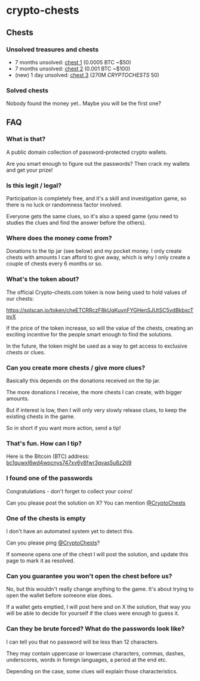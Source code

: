 # crypto-chests

## Chests

### Unsolved treasures and chests

- 7 months unsolved: [chest 1](https://github.com/crypto-chests/chests/blob/main/chest_1.md) (0.0005 BTC ~$50)
- 7 months unsolved: [chest 2](https://github.com/crypto-chests/chests/blob/main/chest_2.md) (0.001 BTC ~$100)
- (new) 1 day unsolved: [chest 3](https://github.com/crypto-chests/chests/blob/main/chest_3.md) (270M $CRYPTOCHESTS ~$50)

### Solved chests

Nobody found the money yet..
Maybe you will be the first one?

## FAQ

### What is that?

A public domain collection of password-protected crypto wallets.

Are you smart enough to figure out the passwords? Then crack my wallets and get your prize!

### Is this legit / legal?

Participation is completely free, and it's a skill and investigation game, so there is no luck or randomness factor involved.

Everyone gets the same clues, so it's also a speed game (you need to studies the clues and find the answer before the others).

### Where does the money come from?

Donations to the tip jar (see below) and my pocket money.
I only create chests with amounts I can afford to give away, which is why I only create a couple of chests every 6 months or so.

### What's the token about?

The official Crypto-chests.com token is now being used to hold values of our chests:

https://solscan.io/token/cheETCRRczF8kUqKuynFYGHenSJUtSC5ydBkbxcTpvX

If the price of the token increase, so will the value of the chests, creating an exciting incentive for the people smart enough to find the solutions.

In the future, the token might be used as a way to get access to exclusive chests or clues.

### Can you create more chests / give more clues?

Basically this depends on the donations received on the tip jar.

The more donations I receive, the more chests I can create, with bigger amounts.

But if interest is low, then I will only very slowly release clues, to keep the existing chests in the game.

So in short if you want more action, send a tip!

### That's fun. How can I tip?

Here is the Bitcoin (BTC) address: [bc1quwxl6wd4wpcnys747xv6y8fwr3qvas5u8z2tj9](https://www.blockonomics.co/#/search?q=bc1quwxl6wd4wpcnys747xv6y8fwr3qvas5u8z2tj9)

### I found one of the passwords

Congratulations - don't forget to collect your coins!

Can you please post the solution on X? You can mention [@CryptoChests](https://x.com/CryptoChests)

### One of the chests is empty

I don't have an automated system yet to detect this.

Can you please ping [@CryptoChests](https://x.com/CryptoChests)?

If someone opens one of the chest I will post the solution, and update this page to mark it as resolved.

### Can you guarantee you won't open the chest before us?

No, but this wouldn't really change anything to the game.
It's about trying to open the wallet before someone else does.

If a wallet gets emptied, I will post here and on X the solution,
that way you will be able to decide for yourself if the clues were enough to guess it.

### Can they be brute forced? What do the passwords look like?

I can tell you that no password will be less than 12 characters.

They may contain uppercase or lowercase characters, commas, dashes, underscores, words in foreign languages, a period at the end etc.

Depending on the case, some clues will explain those characteristics.

